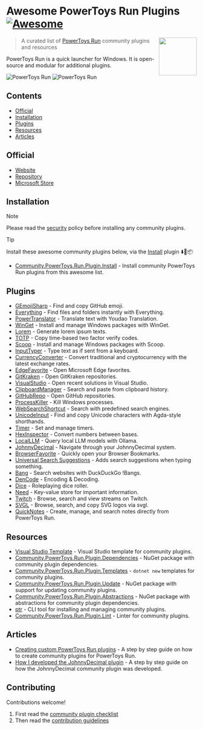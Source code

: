 # Awesome PowerToys Run Plugins [![Awesome](https://awesome.re/badge.svg)](https://awesome.re)<!-- omit in toc -->

<!--lint disable double-link-->
[<img src="powertoys-logo.png" align="right" width="100">](https://learn.microsoft.com/en-us/windows/powertoys/run)

> A curated list of [PowerToys Run](https://learn.microsoft.com/en-us/windows/powertoys/run) community plugins and resources
<!--lint enable double-link-->

PowerToys Run is a quick launcher for Windows. It is open-source and modular for additional plugins.

![PowerToys Run](launcher-dark.png#gh-dark-mode-only)
![PowerToys Run](launcher-light.png#gh-light-mode-only)

## Contents<!-- omit in toc -->

- [Official](#official)
- [Installation](#installation)
- [Plugins](#plugins)
- [Resources](#resources)
- [Articles](#articles)

## Official

<!--lint disable double-link-->
- [Website](https://learn.microsoft.com/en-us/windows/powertoys/run)
- [Repository](https://github.com/microsoft/PowerToys)
- [Microsoft Store](https://apps.microsoft.com/detail/xp89dcgq3k6vld)
<!--lint enable double-link-->

## Installation

<!--lint disable no-undefined-references-->
> [!NOTE]
> Please read the [security](security.md) policy before installing any community plugins.
<!--lint enable no-undefined-references-->

<!--lint disable double-link-->
<!--lint disable no-undefined-references-->
> [!TIP]
> Install these awesome community plugins below, via the [Install](https://github.com/hlaueriksson/Community.PowerToys.Run.Plugin.Install) plugin ⬇️🔌📦
<!--lint enable no-undefined-references-->

- [Community.PowerToys.Run.Plugin.Install](https://github.com/hlaueriksson/Community.PowerToys.Run.Plugin.Install) - Install community PowerToys Run plugins from this awesome list.
<!--lint enable double-link-->

## Plugins

- [GEmojiSharp](https://github.com/hlaueriksson/GEmojiSharp#gemojisharppowertoysrun) - Find and copy GitHub emoji.
- [Everything](https://github.com/lin-ycv/EverythingPowerToys) - Find files and folders instantly with Everything.
- [PowerTranslator](https://github.com/N0I0C0K/PowerTranslator) - Translate text with Youdao Translation.
- [WinGet](https://github.com/bostrot/PowerToysRunPluginWinget) - Install and manage Windows packages with WinGet.
- [Lorem](https://github.com/dxn-9/prun-lorem) - Generate lorem ipsum texts.
- [TOTP](https://github.com/KawaiiZapic/PowertoysRunTOTP) - Copy time-based two factor verify codes.
- [Scoop](https://github.com/Quriz/PowerToysRunScoop) - Install and manage Windows packages with Scoop.
- [InputTyper](https://github.com/CoreyHayward/PowerToys-Run-InputTyper) - Type text as if sent from a keyboard.
- [CurrencyConverter](https://github.com/Advaith3600/PowerToys-Run-Currency-Converter) - Convert traditional and cryptocurrency with the latest exchange rates.
- [EdgeFavorite](https://github.com/davidegiacometti/PowerToys-Run-EdgeFavorite) - Open Microsoft Edge favorites.
- [GitKraken](https://github.com/davidegiacometti/PowerToys-Run-GitKraken) - Open GitKraken repositories.
- [VisualStudio](https://github.com/davidegiacometti/PowerToys-Run-VisualStudio) - Open recent solutions in Visual Studio.
- [ClipboardManager](https://github.com/CoreyHayward/PowerToys-Run-ClipboardManager) - Search and paste from clipboard history.
- [GitHubRepo](https://github.com/8LWXpg/PowerToysRun-GitHubRepo) - Open GitHub repositories.
- [ProcessKiller](https://github.com/8LWXpg/PowerToysRun-ProcessKiller) - Kill Windows processes.
- [WebSearchShortcut](https://github.com/Daydreamer-riri/PowerToys-Run-WebSearchShortcut) - Search with predefined search engines.
- [UnicodeInput](https://github.com/nathancartlidge/powertoys-run-unicode) - Find and copy Unicode characters with Agda-style shorthands.
- [Timer](https://github.com/CoreyHayward/PowerToys-Run-Timer) - Set and manage timers.
- [HexInspector](https://github.com/NaroZeol/PowerHexInspector) - Convert numbers between bases.
- [LocalLLM](https://github.com/Darkdriller/PowerToys-Run-LocalLLm) - Query local LLM models with Ollama.
- [JohnnyDecimal](https://github.com/seguri/PowerToys-Run-JohnnyDecimal) - Navigate through your JohnnyDecimal system.
- [BrowserFavorite](https://github.com/Der-Penz/PowerToys-Run-BrowserFavorite) - Quickly open your Browser Bookmarks.
- [Universal Search Suggestions](https://github.com/Fefedu973/PowerToys-Run-Universal-Search-Suggestions-Plugin/) - Adds search suggestions when typing something.<!--lint disable double-link-->
- [Bang](https://github.com/hlaueriksson/Community.PowerToys.Run.Plugins#bang) - Search websites with DuckDuckGo !Bangs.
- [DenCode](https://github.com/hlaueriksson/Community.PowerToys.Run.Plugins#dencode) - Encoding & Decoding.
- [Dice](https://github.com/hlaueriksson/Community.PowerToys.Run.Plugins#dice) - Roleplaying dice roller.
- [Need](https://github.com/hlaueriksson/Community.PowerToys.Run.Plugins#need) - Key-value store for important information.
- [Twitch](https://github.com/hlaueriksson/Community.PowerToys.Run.Plugins#twitch) - Browse, search and view streams on Twitch.<!--lint enable double-link-->
- [SVGL](https://github.com/SameerJS6/powertoys-svgl) - Browse, search, and copy SVG logos via svgl.
- [QuickNotes](https://github.com/ruslanlap/CommunityPowerToysRunPlugin-QuickNotes) - Create, manage, and search notes directly from PowerToys Run.

## Resources

- [Visual Studio Template](https://github.com/8LWXpg/PowerToysRun-PluginTemplate) - Visual Studio template for community plugins.
- [Community.PowerToys.Run.Plugin.Dependencies](https://github.com/hlaueriksson/Community.PowerToys.Run.Plugin.Dependencies) - NuGet package with community plugin dependencies.
- [Community.PowerToys.Run.Plugin.Templates](https://github.com/hlaueriksson/Community.PowerToys.Run.Plugin.Templates) - `dotnet new` templates for community plugins.
- [Community.PowerToys.Run.Plugin.Update](https://github.com/hlaueriksson/Community.PowerToys.Run.Plugin.Update) - NuGet package with support for updating community plugins.
- [Community.PowerToys.Run.Plugin.Abstractions](https://github.com/hlaueriksson/Community.PowerToys.Run.Plugin.Abstractions) - NuGet package with abstractions for community plugin dependencies.
- [ptr](https://github.com/8LWXpg/ptr) - CLI tool for installing and managing community plugins.
- [Community.PowerToys.Run.Plugin.Lint](https://github.com/hlaueriksson/Community.PowerToys.Run.Plugin.Lint) - Linter for community plugins.

## Articles

- [Creating custom PowerToys Run plugins](https://conductofcode.io/post/creating-custom-powertoys-run-plugins/) - A step by step guide on how to create community plugins for PowerToys Run.
- [How I developed the JohnnyDecimal plugin](https://blog.seguri.dev/posts/powertoys-run-johnnydecimal/) - A step by step guide on how the JohnnyDecimal community plugin was developed.

## Contributing

Contributions welcome!

1. First read the [community plugin checklist](checklist.md)
2. Then read the [contribution guidelines](contributing.md)

<!--
npx awesome-lint https://github.com/hlaueriksson/awesome-powertoys-run-plugins
-->
